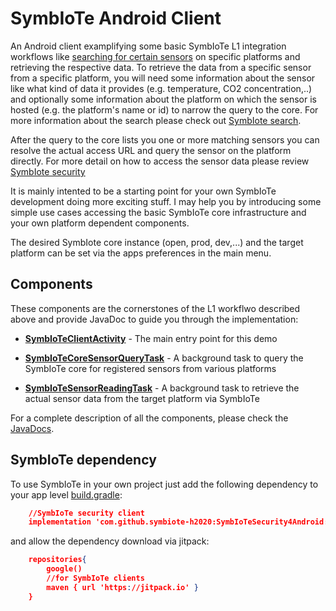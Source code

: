 # SymbIoTe Android Client

An Android client examplifying some basic SymbIoTe L1 integration workflows like [searching for certain sensors](https://github.com/symbiote-h2020/SymbioteCloud/wiki/3.2-Search-for-resources) on specific platforms and retrieving the respective data.
To retrieve the data from a specific sensor from a specific platform, you will need some information about the sensor like what kind of data it provides (e.g. temperature, CO2 concentration,..) and optionally some information about the platform on which the sensor is hosted (e.g. the platform's name or id) to narrow the query to the core. For more information about the search please check out [SymbIote search](https://github.com/symbiote-h2020/SymbioteCloud/wiki/3.2-Search-for-resources).

After the query to the core lists you one or more matching sensors you can resolve the actual access URL and query the sensor on the platform directly. For more detail on how to access the sensor data please review [SymbIote security](https://github.com/symbiote-h2020/SymbIoTeSecurity)

It is mainly intented to be a starting point for your own SymbIoTe development doing more exciting stuff. I may help you by introducing some simple use cases accessing the basic SymbIoTe core infrastructure and your own platform dependent components.

The desired SymbIote core instance (open, prod, dev,...) and the target platform can be set via the apps preferences in the main menu.

## Components

These components are the cornerstones of the L1 workflwo described above and provide JavaDoc to guide you through the implementation:

* **[SymbIoTeClientActivity](https://github.com/symbiote-h2020/SymbIoTeAndroidClient/blob/master/app/src/main/java/at/ac/ait/sac/SymbIoTeClientActivity.java)** - The main entry point for this demo

* **[SymbIoTeCoreSensorQueryTask](https://github.com/symbiote-h2020/SymbIoTeAndroidClient/blob/master/app/src/main/java/at/ac/ait/sac/SymbIoTeCoreSensorQueryTask.java)** - A background task to query the SymbIoTe core for registered sensors from various platforms

* **[SymbIoTeSensorReadingTask](https://github.com/symbiote-h2020/SymbIoTeAndroidClient/blob/master/app/src/main/java/at/ac/ait/sac/SymbIoTeSensorReadingTask.java)** - A background task to retrieve the actual sensor data from the target platform via SymbIoTe

For a complete description of all the components, please check the [JavaDocs](https://htmlpreview.github.com/?https://github.com/symbiote-h2020/SymbIoTeAndroidClient/blob/master/javadoc/index.html).

## SymbIoTe dependency

To use SymbIoTe in your own project just add the following dependency to your app level [build.gradle](https://github.com/symbiote-h2020/SymbIoTeAndroidClient/blob/master/app/build.gradle):

```json
    //SymbIoTe security client
    implementation 'com.github.symbiote-h2020:SymbIoTeSecurity4Android:27.2.0'
```

and allow the dependency download via jitpack:

```json
    repositories{
        google()
        //for SymbIoTe clients
        maven { url 'https://jitpack.io' }
    }
```